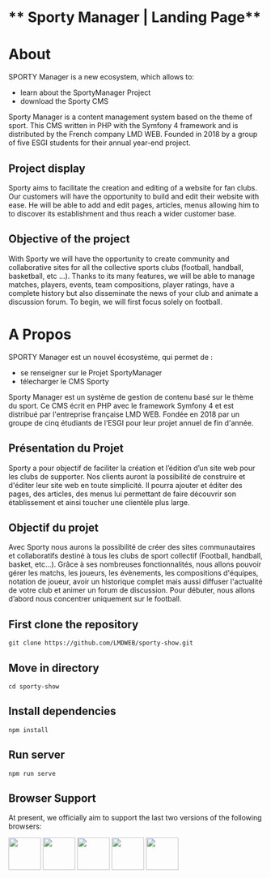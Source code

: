 
# ** Sporty Manager | Landing Page**



# About

SPORTY Manager is a new ecosystem, which allows to:
 - learn about the SportyManager Project
 - download the Sporty CMS

Sporty Manager is a content management system based on the theme of sport. This CMS written in PHP with the Symfony 4 framework and is distributed by the French company LMD WEB.
Founded in 2018 by a group of five ESGI students for their annual year-end project.

## Project display

Sporty aims to facilitate the creation and editing of a website for fan clubs.
Our customers will have the opportunity to build and edit their website with ease.
He will be able to add and edit pages, articles, menus allowing him to
to discover its establishment and thus reach a wider customer base.

## Objective of the project

With Sporty we will have the opportunity to create community and collaborative sites for all the collective sports clubs (football, handball, basketball, etc ...).
Thanks to its many features, we will be able to manage matches, players, events, team compositions, player ratings,
have a complete history but also disseminate the news of your club and animate a discussion forum. To begin,
we will first focus solely on football.


# A Propos

SPORTY Manager est un nouvel écosystème, qui permet de  :
 - se renseigner sur le Projet SportyManager
 - télecharger le CMS Sporty


Sporty Manager est un système de gestion de contenu basé sur le thème du sport. Ce CMS écrit en PHP avec le framework Symfony 4 et est distribué par l'entreprise française LMD WEB.
Fondée en 2018 par un groupe de cinq étudiants de l’ESGI pour leur projet annuel de fin d'année.

## Présentation du Projet

Sporty a pour objectif de faciliter la création et l’édition d’un site web pour les clubs de supporter.
Nos clients auront la possibilité de construire et d'éditer leur site web en toute simplicité.
Il pourra ajouter et éditer des pages, des articles, des menus lui permettant
de faire découvrir son établissement et ainsi toucher une clientèle plus large.

## Objectif du projet

Avec Sporty nous aurons la possibilité de créer des sites communautaires et collaboratifs destiné à tous les clubs de sport collectif (Football, handball, basket, etc…).
Grâce à ses nombreuses fonctionnalités, nous allons pouvoir gérer les matchs, les joueurs, les évènements, les compositions d'équipes, notation de joueur,
avoir un historique complet mais aussi diffuser l'actualité de votre club et animer un forum de discussion. Pour débuter,
nous allons d’abord nous concentrer uniquement sur le football.


## First clone the repository

    git clone https://github.com/LMDWEB/sporty-show.git

## Move in directory

    cd sporty-show

## Install dependencies

    npm install

## Run server

    npm run serve

## Browser Support

At present, we officially aim to support the last two versions of the following browsers:

<p><img src="https://s3.amazonaws.com/creativetim_bucket/github/browser/chrome.png" width="64" height="64" />
<img src="https://s3.amazonaws.com/creativetim_bucket/github/browser/firefox.png" width="64" height="64" />
<img src="https://s3.amazonaws.com/creativetim_bucket/github/browser/edge.png" width="64" height="64" />
<img src="https://s3.amazonaws.com/creativetim_bucket/github/browser/safari.png" width="64" height="64" />
<img src="https://s3.amazonaws.com/creativetim_bucket/github/browser/opera.png" width="64" height="64" /></p>
